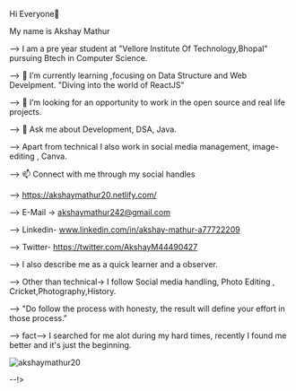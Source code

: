 Hi Everyone👋                                                             

<!--

--> My name is Akshay Mathur

--> I am a pre year student at "Vellore Institute Of Technology,Bhopal" pursuing Btech in Computer Science.

--> 🌱 I’m currently learning ,focusing on Data Structure and Web Develpment.
          "Diving into the world of ReactJS" 

--> 🤔 I’m looking for an opportunity to work in the open source and real life projects.

--> 💬 Ask me about Development, DSA, Java.

--> Apart from technical I also work in social media management, image-editing , Canva.

--> 📫 Connect with me through my social handles 

-->           https://akshaymathur20.netlify.com/

  -->          E-Mail -> akshaymathur242@gmail.com
            
-->            Linkedin- www.linkedin.com/in/akshay-mathur-a77722209
                    
  -->          Twitter- https://twitter.com/AkshayM44490427
                         
--> I also describe me as a quick learner and a observer.

--> Other than technical-> I follow Social media handling, Photo Editing , Cricket,Photography,History.

--> "Do follow the process with honesty, the result will define your effort in those process."

--> fact--> I searched for me alot during my hard times, recently I found  me better and it's just the beginning.
<p><img align="center" src="https://github-readme-streak-stats.herokuapp.com/?user=akshaymathur20&" alt="akshaymathur20" /></p>

--!>
